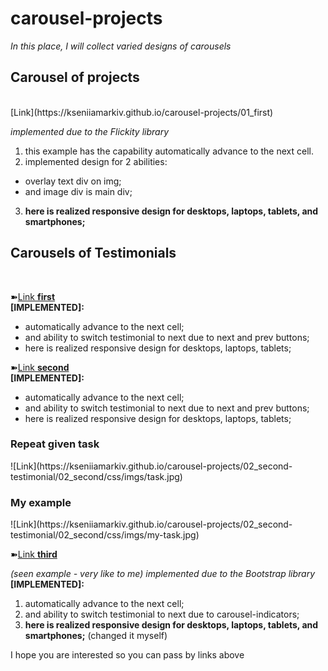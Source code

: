 # carousel-projects
<em>In this place, I will collect varied designs of carousels</em>

<h2>Carousel of projects</h2><br/>
[Link](https://kseniiamarkiv.github.io/carousel-projects/01_first)<br/>

*implemented due to the Flickity library*<br/>

1. this example has the capability automatically advance to the next cell.<br/>
2. implemented design for 2 abilities:<br/>
- overlay text div on img;<br/>
- and image div is main div;<br/>
3. <strong>here is realized responsive design for desktops, laptops, tablets, and smartphones;</strong> <br/>


<h2>Carousels of Testimonials</h2><br/>

➽[Link **first**](https://kseniiamarkiv.github.io/carousel-projects/02_second-testimonial/01_first)<br/>
**[IMPLEMENTED]:**<br/>
- automatically advance to the next cell;<br/>
- and ability to switch testimonial to next due to next and prev buttons;<br/>
- here is realized responsive design for desktops, laptops, tablets;<br/>

➽[Link **second**](https://kseniiamarkiv.github.io/carousel-projects/02_second-testimonial/02_second)<br/>
**[IMPLEMENTED]:**<br/>
- automatically advance to the next cell;<br/>
- and ability to switch testimonial to next due to next and prev buttons;<br/>
- here is realized responsive design for desktops, laptops, tablets;<br/>

<h3>Repeat given task</h3>
![Link](https://kseniiamarkiv.github.io/carousel-projects/02_second-testimonial/02_second/css/imgs/task.jpg)<br/>




<h3>My example</h3>
![Link](https://kseniiamarkiv.github.io/carousel-projects/02_second-testimonial/02_second/css/imgs/my-task.jpg)<br/>





➽[Link **third**](https://kseniiamarkiv.github.io/carousel-projects/02_second-testimonial/03_fird)<br/>


<em> (seen example - very like to me) implemented due to the *Bootstrap* library </em><br/>
**[IMPLEMENTED]:**
1. automatically advance to the next cell;
2. and ability to switch testimonial to next due to carousel-indicators;
3. <strong>here is realized responsive design for desktops, laptops, tablets, and smartphones;</strong> (changed it myself)

I hope you are interested so you can pass by links above
